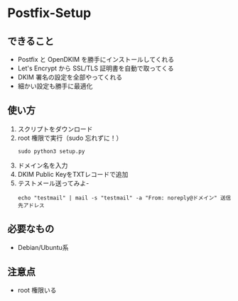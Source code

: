 # Postfix-Setup

## できること

- Postfix と OpenDKIM を勝手にインストールしてくれる
- Let's Encrypt から SSL/TLS 証明書を自動で取ってくる
- DKIM 署名の設定を全部やってくれる
- 細かい設定も勝手に最適化

## 使い方

1. スクリプトをダウンロード
2. root 権限で実行（sudo 忘れずに！）
   ```
   sudo python3 setup.py
   ```
3. ドメイン名を入力
4. DKIM Public KeyをTXTレコードで追加
5. テストメール送ってみよ-
   ```
   echo "testmail" | mail -s "testmail" -a "From: noreply@ドメイン" 送信先アドレス
   ```

## 必要なもの

- Debian/Ubuntu系
## 注意点

- root 権限いる

